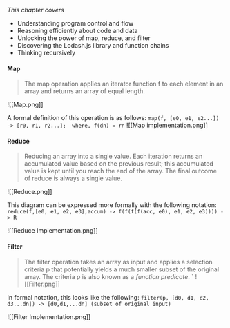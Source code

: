 _This chapter covers_

- Understanding program control and flow
- Reasoning efficiently about code and data
- Unlocking the power of map, reduce, and filter
- Discovering the Lodash.js library and function chains
- Thinking recursively

#### Map

>The map operation applies an iterator function f to each element in an array and returns an array of equal length.

![[Map.png]]

A formal definition of this operation is as follows:
`map(f, [e0, e1, e2...]) -> [r0, r1, r2...];  where, f(dn) = rn`
![[Map implementation.png]]

#### Reduce

>Reducing an array into a single value. Each iteration returns an accumulated value based on the previous result; this accumulated value is kept until you reach the end of the array. The final outcome of reduce is always a single value.

![[Reduce.png]]

This diagram can be expressed more formally with the following notation:
`reduce(f,[e0, e1, e2, e3],accum) -> f(f(f(f(acc, e0), e1, e2, e3)))) -> R`

![[Reduce Implementation.png]]

#### Filter

>The filter operation takes an array as input and applies a selection criteria p that potentially yields a much smaller subset of the original array. The criteria p is also known as a _function predicate_.
`
![[Filter.png]]

In formal notation, this looks like the following:
`filter(p, [d0, d1, d2, d3...dn]) -> [d0,d1,...dn] (subset of original input)`

![[Filter Implementation.png]]
